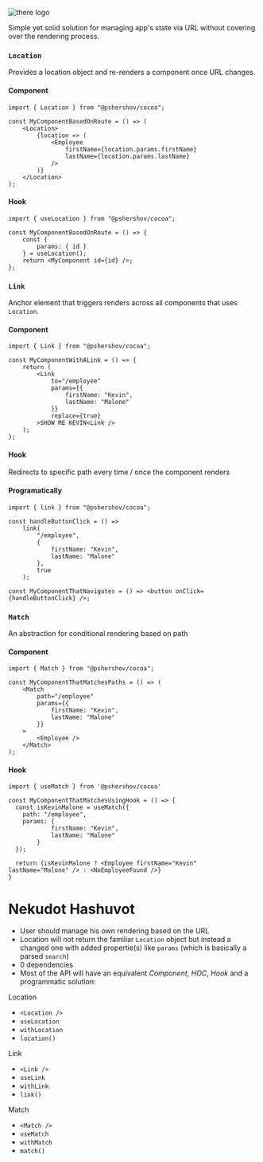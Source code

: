 <image>![there logo](https://user-images.githubusercontent.com/16524839/69015206-7b82ba80-099a-11ea-86d8-bd8ad78573af.png)</image>


Simple yet solid solution for managing app's state via URL without covering over the rendering process.

### `Location`

Provides a location object and re-renders a component once URL changes.

#### Component

```tsx
import { Location } from "@pshershov/cocoa";

const MyComponentBasedOnRoute = () => (
	<Location>
		{location => (
			<Employee
				firstName={location.params.firstName}
				lastName={location.params.lastName}
			/>
		)}
	</Location>
);
```

#### Hook

```tsx
import { useLocation } from "@pshershov/cocoa";

const MyComponentBasedOnRoute = () => {
	const {
		params: { id }
	} = useLocation();
	return <MyComponent id={id} />;
};
```

### `Link`

Anchor element that triggers renders across all components that uses `Location`.

#### Component

```tsx
import { Link } from "@pshershov/cocoa";

const MyComponentWithALink = () => {
	return (
		<Link
			to="/employee"
			params={{
				firstName: "Kevin",
				lastName: "Malone"
			}}
			replace={true}
		>SHOW ME KEVIN<Link />
	);
};
```

#### Hook

Redirects to specific path every time / once the component renders

#### Programatically

```tsx
import { link } from "@pshershov/cocoa";

const handleButtonClick = () =>
	link(
		"/employee",
		{
			firstName: "Kevin",
			lastName: "Malone"
		},
		true
	);

const MyComponentThatNavigates = () => <button onClick={handleButtonClick} />;
```

### `Match`

An abstraction for conditional rendering based on path

#### Component

```tsx
import { Match } from "@pshershov/cocoa";

const MyComponentThatMatchesPaths = () => (
	<Match
		path="/employee"
		params={{
			firstName: "Kevin",
			lastName: "Malone"
		}}
	>
		<Employee />
	</Match>
);
```

#### Hook

```tsx
import { useMatch } from '@pshershov/cocoa'

const MyComponentThatMatchesUsingHook = () => {
  const isKevinMalone = useMatch({
    path: "/employee",
    params: {
			firstName: "Kevin",
			lastName: "Malone"
		}
  });

  return {isKevinMalone ? <Employee firstName="Kevin" lastName="Malone" /> : <NoEmployeeFound />}
}
```

# Nekudot Hashuvot

- User should manage his own rendering based on the URL
- Location will not return the familiar `Location` object but instead a changed one with added propertie(s) like `params` (which is basically a parsed `search`)
- 0 dependencies
- Most of the API will have an equivalent _Component_, _HOC_, _Hook_ and a programmatic solution:

Location

- `<Location />`
- `useLocation`
- `withLocation`
- `location()`

Link

- `<Link />`
- `useLink`
- `withLink`
- `link()`

Match

- `<Match />`
- `useMatch`
- `withMatch`
- `match()`
